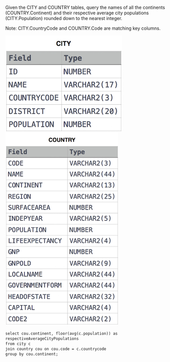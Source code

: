 Given the CITY and COUNTRY tables, query the names of all the continents (COUNTRY.Continent) and their respective average city populations (CITY.Population) rounded down to the nearest integer.

Note: CITY.CountryCode and COUNTRY.Code are matching key columns.

![img_4.png](img_4.png)
![img_5.png](img_5.png)

```roomsql
select cou.continent, floor(avg(c.population)) as respectiveAverageCityPopulations 
from city c
join country cou on cou.code = c.countrycode
group by cou.continent;
```